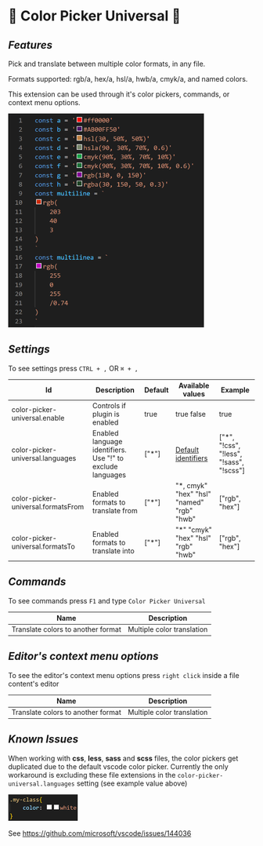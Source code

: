 # 🌌 Color Picker Universal 🌌

## **_Features_**

Pick and translate between multiple color formats, in any file.

Formats supported: rgb/a, hex/a, hsl/a, hwb/a, cmyk/a, and named colors.

This extension can be used through it's color pickers, commands, or context menu options.

![Color pickers](images/demo.png)

## **_Settings_**

To see settings press `CTRL + ,` OR `⌘ + ,`

| Id                                 | Description                                                | Default | Available values                                                                                            | Example                                   |
| ---------------------------------- | ---------------------------------------------------------- | ------- | ----------------------------------------------------------------------------------------------------------- | ----------------------------------------- |
| color-picker-universal.enable      | Controls if plugin is enabled                              | true    | true false                                                                                                  | true                                      |
| color-picker-universal.languages   | Enabled language identifiers. Use "!" to exclude languages | ["\*"]  | [Default identifiers](https://code.visualstudio.com/docs/languages/identifiers#_known-language-identifiers) | ["\*", "!css", "!less", "!sass", "!scss"] |
| color-picker-universal.formatsFrom | Enabled formats to translate from                          | ["\*"]  | "\*, cmyk" "hex" "hsl" "named" "rgb" "hwb"                                                                  | ["rgb", "hex"]                            |
| color-picker-universal.formatsTo   | Enabled formats to translate into                          | ["\*"]  | "\*" "cmyk" "hex" "hsl" "rgb" "hwb"                                                                         | ["rgb", "hex"]                            |

## **_Commands_**

To see commands press `F1` and type `Color Picker Universal`

| Name                               | Description                |
| ---------------------------------- | -------------------------- |
| Translate colors to another format | Multiple color translation |

## **_Editor's context menu options_**

To see the editor's context menu options press `right click` inside a file content's editor

| Name                               | Description                |
| ---------------------------------- | -------------------------- |
| Translate colors to another format | Multiple color translation |

## **_Known Issues_**

When working with **css**, **less**, **sass** and **scss** files, the color pickers get duplicated due to the default vscode color picker. Currently the only workaround is excluding these file extensions in the `color-picker-universal.languages` setting (see example value above)

![Duplicated picker in css file](images/css-duplication.png)

See https://github.com/microsoft/vscode/issues/144036
